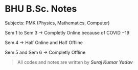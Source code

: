 # BHU B.Sc. Notes

Subjects: PMK (Physics, Mathematics, Computer)

Sem $1$ to Sem $3$ &rarr; Completly Online because of COVID $- 19$

Sem $4$ &rarr; Half Online and Half Offline

Sem $5$ and Sem $6$ &rarr; Completly Offline

> All codes and notes are written by ***Suraj Kumar Yadav***